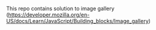 This repo contains solution to image gallery (https://developer.mozilla.org/en-US/docs/Learn/JavaScript/Building_blocks/Image_gallery)

